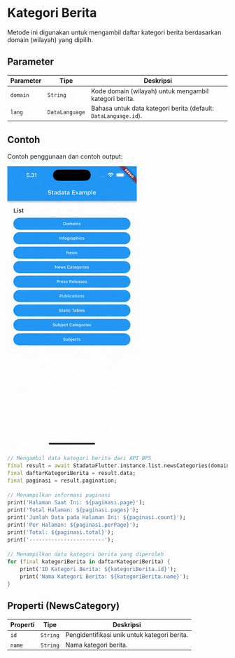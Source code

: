 # Kategori Berita

Metode ini digunakan untuk mengambil daftar kategori berita berdasarkan domain (wilayah) yang dipilih.

## Parameter

| Parameter | Tipe           | Deskripsi                                                       |
| --------- | -------------- | --------------------------------------------------------------- |
| `domain`  | `String`       | Kode domain (wilayah) untuk mengambil kategori berita.          |
| `lang`    | `DataLanguage` | Bahasa untuk data kategori berita (default: `DataLanguage.id`). |

## Contoh

Contoh penggunaan dan contoh output:

![Preview](/gif/news_categories.gif)

```dart
// Mengambil data kategori berita dari API BPS
final result = await StadataFlutter.instance.list.newsCategories(domain: '7200');
final daftarKategoriBerita = result.data;
final paginasi = result.pagination;

// Menampilkan informasi paginasi
print('Halaman Saat Ini: ${paginasi.page}');
print('Total Halaman: ${paginasi.pages}');
print('Jumlah Data pada Halaman Ini: ${paginasi.count}');
print('Per Halaman: ${paginasi.perPage}');
print('Total: ${paginasi.total}');
print('------------------------');

// Menampilkan data kategori berita yang diperoleh
for (final kategoriBerita in daftarKategoriBerita) {
    print('ID Kategori Berita: ${kategoriBerita.id}');
    print('Nama Kategori Berita: ${kategoriBerita.name}');
}

```

## Properti (NewsCategory)

| Properti | Tipe     | Deskripsi                                    |
| -------- | -------- | -------------------------------------------- |
| `id`     | `String` | Pengidentifikasi unik untuk kategori berita. |
| `name`   | `String` | Nama kategori berita.                        |
